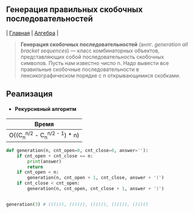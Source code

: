 Генерация правильных скобочных последовательностей
---------------------------------------
| [Главная](../../../README.md#Список-алгоритмов-[russian])
| [Алгебра](../../../README.md#Алгебра)
|

> **Генерация скобочных последовательностей** 
(анлг. _generation all bracket sequences_) — 
класс комбинаторных объектов, представляющих 
собой последовательность скобочных символов.
Пусть нам известно число n. Надо вывести все 
правильные скобочные последовательности в 
лексикографическом порядке с n открывающимися 
скобками.

Реализация
----------
* #### Рекурсивный алгоритм
|Время|
|:---:|
|O((C<sub>n</sub><sup>n/2</sup> - C<sub>n</sub><sup>n/2 - 1</sup>) * n) |

```python
def generation(n, cnt_open=0, cnt_close=0, answer=''):
    if cnt_open + cnt_close == n:
        print(answer)
        return
    if cnt_open < n:
        generation(n, cnt_open + 1, cnt_close, answer + '(')
    if cnt_close < cnt_open:
        generation(n, cnt_open, cnt_close + 1, answer + ')')


generation(3) # ((())), (()()), (())(), ()(()), ()()()
```
